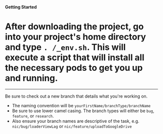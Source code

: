 **Getting Started**

# After downloading the project, go into your project's home directory and type `. /_env.sh`. This will execute a script that will install all the necessary pods to get you up and running.

----

Be sure to check out a new branch that details what you're working on.
- The naming convention will be `yourFirstName/branchType/branchName`
- Be sure to use lower camel casing. The branch types will either be `bug`, `feature`, or `research`.
- Also ensure your branch names are descriptive of the task, e.g. `nic/bug/loaderViewLag` or `nic/feature/uploadToGoogleDrive`
